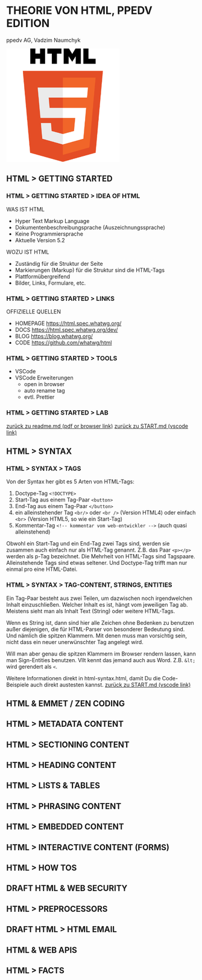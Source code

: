 # THEORIE VON HTML, PPEDV EDITION

ppedv AG, Vadzim Naumchyk

<!-- ![html-logo](html-images/html-logo.png) -->

<img src="html-images/html-logo.png" alt="html-logo" height="300"/>

## HTML > GETTING STARTED

### HTML > GETTING STARTED > IDEA OF HTML

WAS IST HTML

- Hyper Text Markup Language
- Dokumentenbeschreibungsprache (Auszeichnungssprache)
- Keine Programmiersprache
- Aktuelle Version 5.2

WOZU IST HTML

- Zuständig für die Struktur der Seite
- Markierungen (Markup) für die Struktur sind die HTML-Tags
- Plattformübergreifend
- Bilder, Links, Formulare, etc.

### HTML > GETTING STARTED > LINKS

OFFIZIELLE QUELLEN

- HOMEPAGE <https://html.spec.whatwg.org/>
- DOCS <https://html.spec.whatwg.org/dev/>
- BLOG <https://blog.whatwg.org/>
- CODE <https://github.com/whatwg/html>

<!--
IN-COURSE REMARKS
Html5test: zeigt wie gut mein Browser HTML5 unterstützt.
Validator: Überprüft das Markup (HTML, XHTML, ...) von Webdokumenten.

http://html5test.com
http://validator.w3.org/
https://html.spec.whatwg.org/multipage/ (HTML Living Standard)
https://www.w3.org/html/
https://validator.w3.org/
Überprüfen, ob die Webseite stabil gebaut ist
Grammatikkenner
http://html5test.com/
Was kann welcher Browser
http://csszengarden.com/
Für CSS Beispiele

 -->

### HTML > GETTING STARTED > TOOLS

- VSCode
- VSCode Erweiterungen
  - open in browser
  - auto rename tag
  - evtl. Prettier

### HTML > GETTING STARTED > LAB

[zurück zu readme.md (pdf or browser link)](https://github.com/ppedvAG/JS-HTML-CSS-GK-KA-090320#m01--html-getting-started)
[zurück zu START.md (vscode link)](../../START.md#m01--html-getting-started)

## HTML > SYNTAX

### HTML > SYNTAX > TAGS

Von der Syntax her gibt es 5 Arten von HTML-Tags:

1. Doctype-Tag `<!DOCTYPE>`
2. Start-Tag aus einem Tag-Paar `<button>`
3. End-Tag aus einem Tag-Paar `</button>`
4. ein alleinstehender Tag `<br/>` oder `<br />` (Version HTML4) oder einfach `<br>` (Version HTML5, so wie ein Start-Tag)
5. Kommentar-Tag `<!-- kommentar vom web-entwickler -->` (auch quasi alleinstehend)

Obwohl ein Start-Tag und ein End-Tag zwei Tags sind, werden sie zusammen auch einfach nur als HTML-Tag genannt. Z.B. das Paar `<p></p>` werden als p-Tag bezeichnet. Die Mehrheit von HTML-Tags sind Tagspaare. Alleinstehende Tags sind etwas seltener. Und Doctype-Tag trifft man nur einmal pro eine HTML-Datei.

### HTML > SYNTAX > TAG-CONTENT, STRINGS, ENTITIES

Ein Tag-Paar besteht aus zwei Teilen, um dazwischen noch irgendwelchen Inhalt einzuschließen. Welcher Inhalt es ist, hängt vom jeweiligen Tag ab. Meistens sieht man als Inhalt Text (String) oder weitere HTML-Tags.

Wenn es String ist, dann sind hier alle Zeichen ohne Bedenken zu benutzen außer diejenigen, die für HTML-Parser von besonderer Bedeutung sind. Und nämlich die spitzen Klammern. Mit denen muss man vorsichtig sein, nicht dass ein neuer unerwünschter Tag angelegt wird.

Will man aber genau die spitzen Klammern im Browser rendern lassen, kann man Sign-Entities benutzen. Vllt kennt das jemand auch aus Word. Z.B. `&lt;` wird gerendert als `<`.

Weitere Informationen direkt in html-syntax.html, damit Du die Code-Beispiele auch direkt austesten kannst. [zurück zu START.md (vscode link)](../../START.md#m04--html-syntax)

## HTML & EMMET / ZEN CODING

## HTML > METADATA CONTENT

## HTML > SECTIONING CONTENT

## HTML > HEADING CONTENT

## HTML > LISTS & TABLES

## HTML > PHRASING CONTENT

## HTML > EMBEDDED CONTENT

## HTML > INTERACTIVE CONTENT (FORMS)

## HTML > HOW TOS

## DRAFT HTML & WEB SECURITY

## HTML > PREPROCESSORS

## DRAFT HTML > HTML EMAIL

## HTML & WEB APIS

## HTML > FACTS
